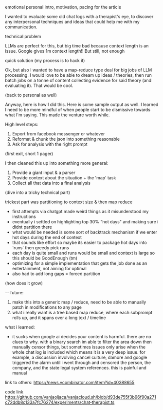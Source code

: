 emotional personal intro, motivation, pacing for the article

I wanted to evaluate some old chat logs with a therapist's eye, to discover any interpersonal techniques and ideas that could help me with my communication.

technical problem

LLMs are perfect for this, but big time bad because context length is an issue. Google gives 1m context length!! But still, not enough

quick solution (my process is to hack it)

Ok, but also I wanted to have a map-reduce type deal for big jobs of LLM processing. I would love to be able to dream up ideas / theories, then run batch jobs on a tonne of content collecting evidence for said theory (and evaluating it). That would be cool.



(back to personal as well)

Anyway, here is how I did this. Here is some sample output as well. I learned I need to be more mindful of when people start to be dismissive towards what I'm saying. This made the venture worth while.



High level steps:

1. Export from facebook messenger or whatever
2. Reformat & chunk the json into something reasonable
3. Ask for analysis with the right prompt

(first exit, short 1 pager)

I then cleaned this up into something more general:

1. Provide a giant input & a parser
2. Provide context about the situation + the 'map' task
3. Collect all that data into a final analysis



(dive into a tricky technical part)

trickest part was partitioning to context size & then map reduce

- first attempts via chatgpt made weird things as it misunderstood my instructions
- eventually i settled on highlighting top 30% "hot days" and making sure i didnt partition there
- what would be needed is some sort of backtrack mechanism if we enter hot days during the end of context
- that sounds like effort so maybe its easier to package hot days into 'runs' then greedy pick runs
- each day is quite small and runs would be small and context is large so this should be GoodEnough (tm)
- optimizing for a simple implementation that gets the job done as an entertainment, not aiming for optimal
- also had to add long gaps = forced partition

(how does it grow)

-- future:

1. make this into a generic map / reduce, need to be able to manually patch in modifications to any page
2. what i really want is a tree based map reduce, where each subprompt rolls up, and it spans over a long text / timeline



what i learned:

- it sucks when google ai decides your content is harmful. there are no clues to why. with a binary search im able to filter the area down then manually censor things, but sometimes issues only arise when the whole chat log is included which means it is a very deep issue. for example, a discussion involving cancel culture, damore and google triggered the alarm until i went through and censored the person, the company, and the state legal system references. this is painful and manual



link to others: https://news.ycombinator.com/item?id=40388655





code link https://github.com/vanjaoljaca/vanjacloud.sh/blob/d93de755f3b96f90a271c72ddb8c133a7fc76274/experiments/chat-therapist.ts